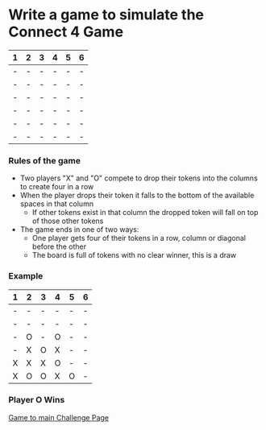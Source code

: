 # Write a game to simulate the Connect 4 Game

| 1 | 2 | 3 | 4 | 5 | 6 |
|---|---|---|---|---|---|
| - | - | - | - | - | - |
| - | - | - | - | - | - |
| - | - | - | - | - | - |
| - | - | - | - | - | - |
| - | - | - | - | - | - |
| - | - | - | - | - | - |


### Rules of the game

- Two players "X" and "O" compete to drop their tokens into the columns to create four in a row
- When the player drops their token it falls to the bottom of the available spaces in that column
  - If other tokens exist in that column the dropped token will fall on top of those other tokens 
- The game ends in one of two ways:
  - One player gets four of their tokens in a row, column or diagonal before the other
  - The board is full of tokens with no clear winner, this is a draw
 
### Example

| 1 | 2 | 3 | 4 | 5 | 6 |
|---|---|---|---|---|---|
| - | - | - | - | - | - |
| - | - | - | - | - | - |
| - | O | - | O | - | - |
| - | X | O | X | - | - |
| X | X | X | O | - | - |
| X | O | O | X | O | - |

### Player O Wins

[Game to main Challenge Page](PSADProjectHeading.MD)

